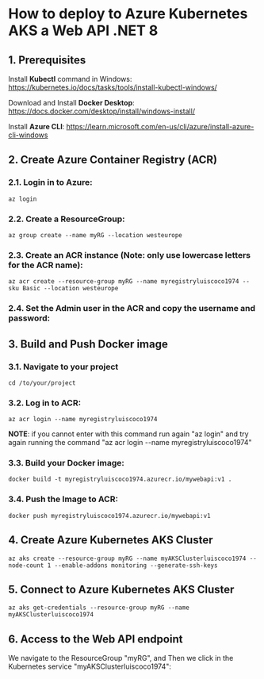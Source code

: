 # How to deploy to Azure Kubernetes AKS a Web API .NET 8

## 1. Prerequisites

Install **Kubectl** command in Windows: https://kubernetes.io/docs/tasks/tools/install-kubectl-windows/

Download and Install **Docker Desktop**: https://docs.docker.com/desktop/install/windows-install/

Install **Azure CLI**: https://learn.microsoft.com/en-us/cli/azure/install-azure-cli-windows

## 2. Create Azure Container Registry (ACR)

### 2.1. Login in to Azure:

```
az login
```

### 2.2. Create a ResourceGroup:

```
az group create --name myRG --location westeurope
```

### 2.3. Create an ACR instance (Note: only use lowercase letters for the ACR name):

```
az acr create --resource-group myRG --name myregistryluiscoco1974 --sku Basic --location westeurope
```

### 2.4. Set the Admin user in the ACR and copy the username and password:




## 3. Build and Push Docker image

### 3.1. Navigate to your project

```
cd /to/your/project
```

### 3.2. Log in to ACR:

```
az acr login --name myregistryluiscoco1974
```

**NOTE**: if you cannot enter with this command run again "az login" and try again running the command "az acr login --name myregistryluiscoco1974"

### 3.3. Build your Docker image:

```
docker build -t myregistryluiscoco1974.azurecr.io/mywebapi:v1 .
```

### 3.4. Push the Image to ACR:

```
docker push myregistryluiscoco1974.azurecr.io/mywebapi:v1
```

## 4. Create Azure Kubernetes AKS Cluster

```
az aks create --resource-group myRG --name myAKSClusterluiscoco1974 --node-count 1 --enable-addons monitoring --generate-ssh-keys
```

## 5. Connect to Azure Kubernetes AKS Cluster

```
az aks get-credentials --resource-group myRG --name myAKSClusterluiscoco1974
```

## 6. Access to the Web API endpoint

We navigate to the ResourceGroup "myRG", and Then we click in the Kubernetes service "myAKSClusterluiscoco1974":

